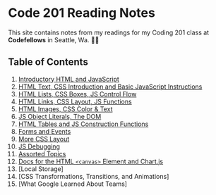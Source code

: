 # Code 201 Reading Notes

This site contains notes from my readings for my Coding 201 class at **Codefellows** in Seattle, Wa.
:woman_technologist:
## Table of Contents
1. [Introductory HTML and JavaScript](class-01.md)
2. [HTML Text, CSS Introduction and Basic JavaScript Instructions](class-02.md)
3. [HTML Lists, CSS Boxes, JS Control Flow](class-03.md)
4. [HTML Links, CSS Layout, JS Functions](class-04.md)
5. [HTML Images, CSS Color & Text](class-05.md)
6. [JS Object Literals, The DOM](class-06.md)
7. [HTML Tables and JS Construction Functions](class-07.md)
8. [Forms and Events](class-08.md)
9. [More CSS Layout](class-09.md)
10. [JS Debugging](class-10.md)
11. [Assorted Topics](class-11.md)
12. [Docs for the HTML ``<canvas>`` Element and Chart.js](class-12.md)
13. [Local Storage]
14. [CSS Transformations, Transitions, and Animations]
15. [What Google Learned About Teams]